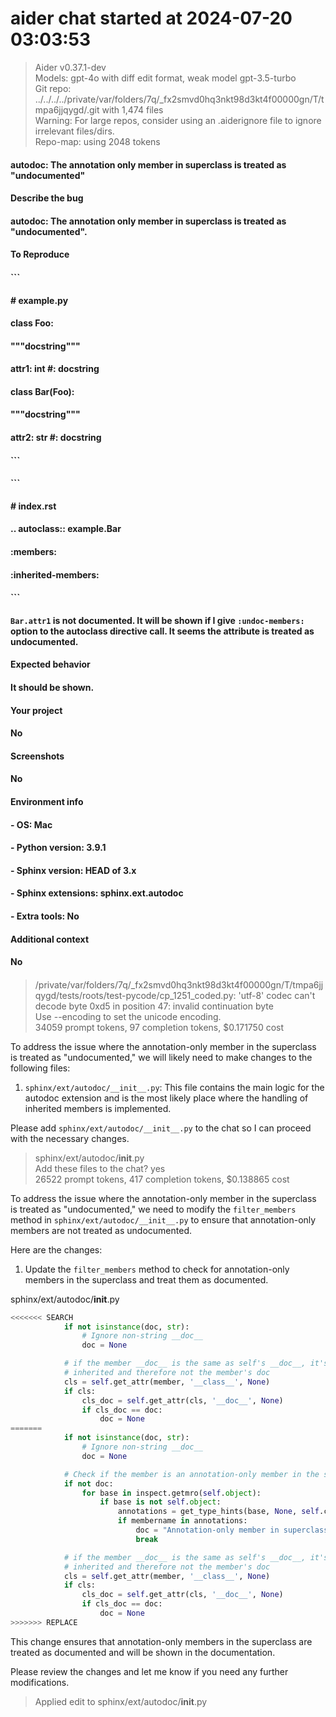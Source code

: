 
# aider chat started at 2024-07-20 03:03:53

> Aider v0.37.1-dev  
> Models: gpt-4o with diff edit format, weak model gpt-3.5-turbo  
> Git repo: ../../../../private/var/folders/7q/_fx2smvd0hq3nkt98d3kt4f00000gn/T/tmpa6jjqygd/.git with 1,474 files  
> Warning: For large repos, consider using an .aiderignore file to ignore irrelevant files/dirs.  
> Repo-map: using 2048 tokens  

#### autodoc: The annotation only member in superclass is treated as "undocumented"  
#### **Describe the bug**  
#### autodoc: The annotation only member in superclass is treated as "undocumented".  
####   
#### **To Reproduce**  
####   
#### ```  
#### # example.py  
#### class Foo:  
####     """docstring"""  
####     attr1: int  #: docstring  
####   
####   
#### class Bar(Foo):  
####     """docstring"""  
####     attr2: str  #: docstring  
#### ```  
#### ```  
#### # index.rst  
#### .. autoclass:: example.Bar  
####    :members:  
####    :inherited-members:  
#### ```  
####   
#### `Bar.attr1` is not documented. It will be shown if I give `:undoc-members:` option to the autoclass directive call. It seems the attribute is treated as undocumented.  
####   
#### **Expected behavior**  
#### It should be shown.  
####   
#### **Your project**  
#### No  
####   
#### **Screenshots**  
#### No  
####   
#### **Environment info**  
#### - OS: Mac  
#### - Python version: 3.9.1  
#### - Sphinx version: HEAD of 3.x  
#### - Sphinx extensions: sphinx.ext.autodoc  
#### - Extra tools: No  
####   
#### **Additional context**  
#### No  
####  
> /private/var/folders/7q/_fx2smvd0hq3nkt98d3kt4f00000gn/T/tmpa6jjqygd/tests/roots/test-pycode/cp_1251_coded.py: 'utf-8' codec can't decode byte 0xd5 in position 47: invalid continuation byte  
> Use --encoding to set the unicode encoding.  
> 34059 prompt tokens, 97 completion tokens, $0.171750 cost  

To address the issue where the annotation-only member in the superclass is treated as "undocumented," we will likely need to make changes to the following files:

1. `sphinx/ext/autodoc/__init__.py`: This file contains the main logic for the autodoc extension and is the most likely place where the handling of inherited members is implemented.

Please add `sphinx/ext/autodoc/__init__.py` to the chat so I can proceed with the necessary changes.

> sphinx/ext/autodoc/__init__.py  
> Add these files to the chat? yes  
> 26522 prompt tokens, 417 completion tokens, $0.138865 cost  

To address the issue where the annotation-only member in the superclass is treated as "undocumented," we need to modify the `filter_members` method in `sphinx/ext/autodoc/__init__.py` to ensure that annotation-only members are not treated as undocumented.

Here are the changes:

1. Update the `filter_members` method to check for annotation-only members in the superclass and treat them as documented.

sphinx/ext/autodoc/__init__.py
```python
<<<<<<< SEARCH
            if not isinstance(doc, str):
                # Ignore non-string __doc__
                doc = None

            # if the member __doc__ is the same as self's __doc__, it's just
            # inherited and therefore not the member's doc
            cls = self.get_attr(member, '__class__', None)
            if cls:
                cls_doc = self.get_attr(cls, '__doc__', None)
                if cls_doc == doc:
                    doc = None
=======
            if not isinstance(doc, str):
                # Ignore non-string __doc__
                doc = None

            # Check if the member is an annotation-only member in the superclass
            if not doc:
                for base in inspect.getmro(self.object):
                    if base is not self.object:
                        annotations = get_type_hints(base, None, self.config.autodoc_type_aliases)
                        if membername in annotations:
                            doc = "Annotation-only member in superclass"
                            break

            # if the member __doc__ is the same as self's __doc__, it's just
            # inherited and therefore not the member's doc
            cls = self.get_attr(member, '__class__', None)
            if cls:
                cls_doc = self.get_attr(cls, '__doc__', None)
                if cls_doc == doc:
                    doc = None
>>>>>>> REPLACE
```

This change ensures that annotation-only members in the superclass are treated as documented and will be shown in the documentation.

Please review the changes and let me know if you need any further modifications.

> Applied edit to sphinx/ext/autodoc/__init__.py  
